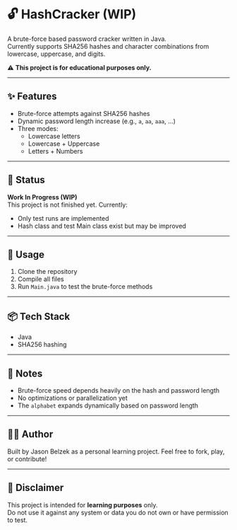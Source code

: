 # 🔓 HashCracker (WIP)

A brute-force based password cracker written in Java.  
Currently supports SHA256 hashes and character combinations from lowercase, uppercase, and digits.

⚠️ **This project is for educational purposes only.**

---

## ✨ Features

- Brute-force attempts against SHA256 hashes
- Dynamic password length increase (e.g., `a`, `aa`, `aaa`, …)
- Three modes:
  - Lowercase letters
  - Lowercase + Uppercase
  - Letters + Numbers

---

## 🚧 Status

**Work In Progress (WIP)**  
This project is not finished yet. Currently:
- Only test runs are implemented
- Hash class and test Main class exist but may be improved

---

## 🔧 Usage

1. Clone the repository
2. Compile all files
3. Run `Main.java` to test the brute-force methods

---

## 📦 Tech Stack

- Java
- SHA256 hashing

---

## 🧠 Notes

- Brute-force speed depends heavily on the hash and password length
- No optimizations or parallelization yet
- The `alphabet` expands dynamically based on password length

---

## 👨‍💻 Author
Built by Jason Belzek as a personal learning project.
Feel free to fork, play, or contribute!

---

## 🛑 Disclaimer

This project is intended for **learning purposes** only.  
Do not use it against any system or data you do not own or have permission to test.
